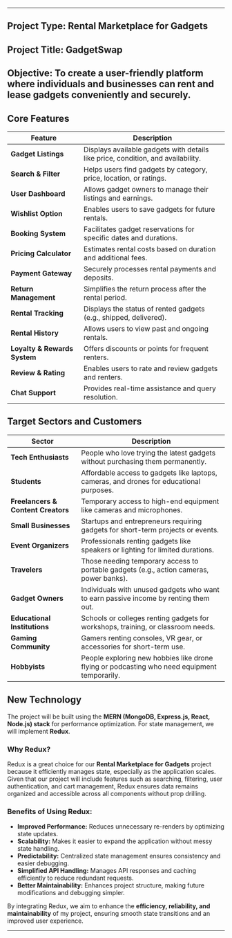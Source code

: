 
---
## **Project Type:** Rental Marketplace for Gadgets
## **Project Title:** GadgetSwap

**Objective:** To create a user-friendly platform where individuals and businesses can rent and lease gadgets conveniently and securely.
---
## **Core Features**
|Feature|Description|
|---|---|
|**Gadget Listings**| Displays available gadgets with details like price, condition, and availability.|
|**Search & Filter**| Helps users find gadgets by category, price, location, or ratings.|
|**User Dashboard**| Allows gadget owners to manage their listings and earnings.|
|**Wishlist Option**| Enables users to save gadgets for future rentals.|
|**Booking System**| Facilitates gadget reservations for specific dates and durations.|
|**Pricing Calculator**| Estimates rental costs based on duration and additional fees.|
|**Payment Gateway**| Securely processes rental payments and deposits.|
|**Return Management**| Simplifies the return process after the rental period.|
|**Rental Tracking**| Displays the status of rented gadgets (e.g., shipped, delivered).|
|**Rental History**| Allows users to view past and ongoing rentals.|
|**Loyalty & Rewards System**| Offers discounts or points for frequent renters.|
|**Review & Rating**| Enables users to rate and review gadgets and renters.|
|**Chat Support**| Provides real-time assistance and query resolution.|

## **Target Sectors and Customers**
|Sector|Description|
|---|---|
|**Tech Enthusiasts**|People who love trying the latest gadgets without purchasing them permanently.|
|**Students**|Affordable access to gadgets like laptops, cameras, and drones for educational purposes.|
|**Freelancers & Content Creators**|Temporary access to high-end equipment like cameras and microphones.|
|**Small Businesses**|Startups and entrepreneurs requiring gadgets for short-term projects or events.|
|**Event Organizers**|Professionals renting gadgets like speakers or lighting for limited durations.|
|**Travelers**|Those needing temporary access to portable gadgets (e.g., action cameras, power banks).|
|**Gadget Owners**|Individuals with unused gadgets who want to earn passive income by renting them out.|
|**Educational Institutions**|Schools or colleges renting gadgets for workshops, training, or classroom needs.|
|**Gaming Community**|Gamers renting consoles, VR gear, or accessories for short-term use.|
|**Hobbyists**|People exploring new hobbies like drone flying or podcasting who need equipment temporarily.|

## **New Technology**
The project will be built using the **MERN (MongoDB, Express.js, React, Node.js) stack** for performance optimization. For state management, we will implement **Redux**.

### **Why Redux?**
Redux is a great choice for our **Rental Marketplace for Gadgets** project because it efficiently manages state, especially as the application scales. Given that our project will include features such as searching, filtering, user authentication, and cart management, Redux ensures data remains organized and accessible across all components without prop drilling.
### **Benefits of Using Redux:**
- **Improved Performance:** Reduces unnecessary re-renders by optimizing state updates.
- **Scalability:** Makes it easier to expand the application without messy state handling.
- **Predictability:** Centralized state management ensures consistency and easier debugging.
- **Simplified API Handling:** Manages API responses and caching efficiently to reduce redundant requests.
- **Better Maintainability:** Enhances project structure, making future modifications and debugging simpler.

By integrating Redux, we aim to enhance the **efficiency, reliability, and maintainability** of my project, ensuring smooth state transitions and an improved user experience.

---
